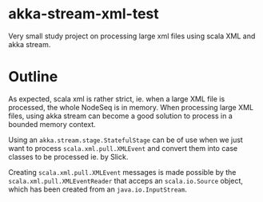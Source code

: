 # akka-stream-xml-test
Very small study project on processing large xml files using scala XML and akka stream.

# Outline
As expected, scala xml is rather strict, ie. when a large XML file is processed, the whole NodeSeq is in memory.
When processing large XML files, using akka stream can become a good solution to process in a bounded memory context.

Using an `akka.stream.stage.StatefulStage` can be of use when we just want to process `scala.xml.pull.XMLEvent` 
and convert them into case classes to be processed ie. by Slick. 

Creating `scala.xml.pull.XMLEvent` messages is made possible by the `scala.xml.pull.XMLEventReader` that acceps an
`scala.io.Source` object, which has been created from an `java.io.InputStream`.  

